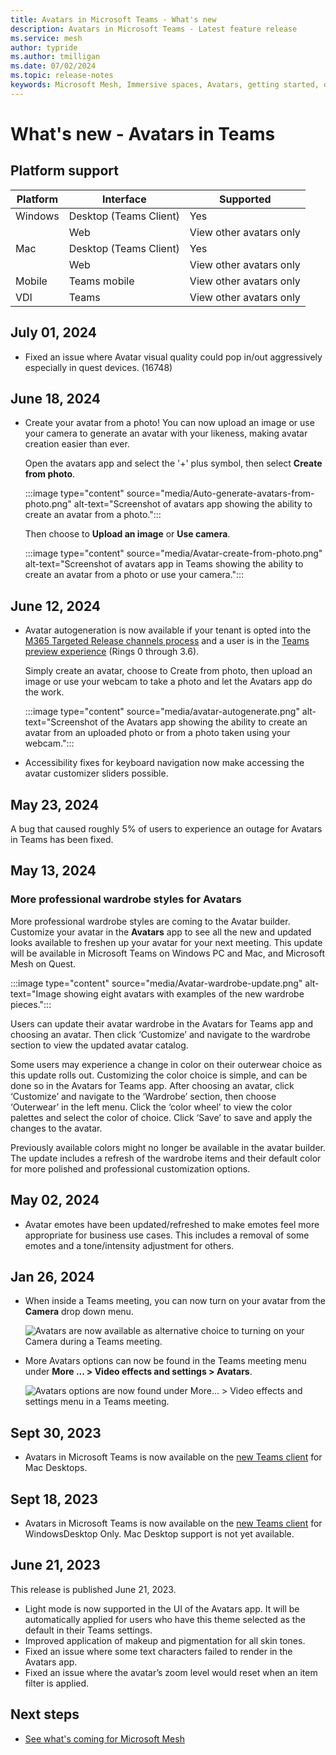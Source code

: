 ```yaml
---
title: Avatars in Microsoft Teams - What's new
description: Avatars in Microsoft Teams - Latest feature release 
ms.service: mesh
author: typride
ms.author: tmilligan
ms.date: 07/02/2024
ms.topic: release-notes
keywords: Microsoft Mesh, Immersive spaces, Avatars, getting started, documentation, features
---
```


# What's new - Avatars in Teams

## Platform support

| Platform   | Interface | Supported |
| -------- | ------- | ------ |
| Windows  | Desktop (Teams Client)    | Yes |
|  | Web     | View other avatars only |
| Mac    | Desktop (Teams Client)    | Yes |
|  | Web  | View other avatars only |
| Mobile | Teams mobile | View other avatars only |
| VDI | Teams | View other avatars only |

## July 01, 2024

* Fixed an issue where Avatar visual quality could pop in/out aggressively especially in quest devices. (16748)

## June 18, 2024

* Create your avatar from a photo! You can now upload an image or use your camera to generate an avatar with your likeness, making avatar creation easier than ever.

    Open the avatars app and select the '+' plus symbol, then select **Create from photo**.

    :::image type="content" source="media/Auto-generate-avatars-from-photo.png" alt-text="Screenshot of avatars app showing the ability to create an avatar from a photo.":::

    Then choose to **Upload an image** or **Use camera**.

    :::image type="content" source="media/Avatar-create-from-photo.png" alt-text="Screenshot of avatars app in Teams showing the ability to create an avatar from a photo or use your camera.":::

## June 12, 2024

* Avatar autogeneration is now available if your tenant is opted into the [M365 Targeted Release channels process](/deployoffice/updates/overview-update-channels) and a user is in the [Teams preview experience](https://techcommunity.microsoft.com/t5/microsoft-teams-blog/launch-of-microsoft-teams-preview-experience-and-alignment-with/ba-p/1964899) (Rings 0 through 3.6).

    Simply create an avatar, choose to Create from photo, then upload an image or use your webcam to take a photo and let the Avatars app do the work.

    :::image type="content" source="media/avatar-autogenerate.png" alt-text="Screenshot of the Avatars app showing the ability to create an avatar from an uploaded photo or from a photo taken using your webcam.":::

* Accessibility fixes for keyboard navigation now make accessing the avatar customizer sliders possible.


## May 23, 2024

A bug that caused roughly 5% of users to experience an outage for Avatars in Teams has been fixed.

## May 13, 2024

### More professional wardrobe styles for Avatars

More professional wardrobe styles are coming to the Avatar builder. Customize your avatar in the **Avatars** app to see all the new and updated looks available to freshen up your avatar for your next meeting. This update will be available in Microsoft Teams on Windows PC and Mac, and Microsoft Mesh on Quest.

:::image type="content" source="media/Avatar-wardrobe-update.png" alt-text="Image showing eight avatars with examples of the new wardrobe pieces.":::

Users can update their avatar wardrobe in the Avatars for Teams app and choosing an avatar. Then click ‘Customize’ and navigate to the wardrobe section to view the updated avatar catalog.

Some users may experience a change in color on their outerwear choice as this update rolls out. Customizing the color choice is simple, and can be done so in the Avatars for Teams app. After choosing an avatar, click ‘Customize’ and navigate to the ‘Wardrobe’ section, then choose ‘Outerwear’ in the left menu. Click the ‘color wheel’ to view the color palettes and select the color of choice. Click ‘Save’ to save and apply the changes to the avatar.

Previously available colors might no longer be available in the avatar builder. The update includes a refresh of the wardrobe items and their default color for more polished and professional customization options.

## May 02, 2024

* Avatar emotes have been updated/refreshed to make emotes feel more appropriate for business use cases. This includes a removal of some emotes and a tone/intensity adjustment for others.

## Jan 26, 2024

* When inside a Teams meeting, you can now turn on your avatar from the **Camera** drop down menu.

    ![Avatars are now available as alternative choice to turning on your Camera during a Teams meeting.](media/camera-turn-on-avatars.png)

* More Avatars options can now be found in the Teams meeting menu under **More ... > Video effects and settings > Avatars**.

    ![Avatars options are now found under More... > Video effects and settings menu in a Teams meeting.](media/video-effects-and-settings.png)

## Sept 30, 2023

* Avatars in Microsoft Teams is now available on the [new Teams client](https://www.microsoft.com/microsoft-teams/download-app) for Mac Desktops.

## Sept 18, 2023

* Avatars in Microsoft Teams is now available on the [new Teams client](https://www.microsoft.com/microsoft-teams/download-app) for WindowsDesktop Only. Mac Desktop support is not yet available.

## June 21, 2023

This release is published June 21, 2023.

* Light mode is now supported in the UI of the Avatars app. It will be automatically applied for users who have this theme selected as the default in their Teams settings.
* Improved application of makeup and pigmentation for all skin tones.
* Fixed an issue where some text characters failed to render in the Avatars app.
* Fixed an issue where the avatar’s zoom level would reset when an item filter is applied.

## Next steps

* [See what's coming for Microsoft Mesh](https://aka.ms/meshdocs)
